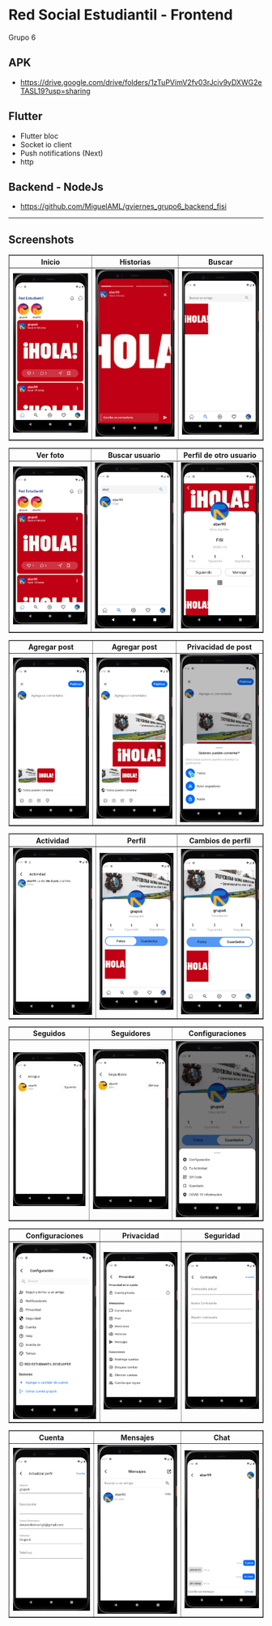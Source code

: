 # Red Social Estudiantil - Frontend

Grupo 6


## APK

- https://drive.google.com/drive/folders/1zTuPVimV2fv03rJciv9yDXWG2eTASL19?usp=sharing

## Flutter

- Flutter bloc
- Socket io client
- Push notifications (Next)
- http

## Backend - NodeJs

- https://github.com/MiguelAML/gviernes_grupo6_backend_fisi

---

## Screenshots

<table border>
    <tr>
        <th style="text-align:center">Inicio</th>
        <th style="text-align:center">Historias</th>
        <th style="text-align:center">Buscar</th>
    </tr>
    <tr>
        <td><img src="./screenshots/home.png" alt="" width="200"></td>
        <td><img src="./screenshots/story.png" alt="" width="200"></td>
        <td><img src="./screenshots/search-home.png" alt="" width="200"></td>
    <tr>
</table>

<table border>
    <tr>
        <th style="text-align:center">Ver foto</th>
        <th style="text-align:center">Buscar usuario</th>
        <th style="text-align:center">Perfil de otro usuario</th>
    </tr>
    <tr>
        <td><img src="./screenshots/home.png" alt="" width="200"></td>
        <td><img src="./screenshots/search-user.png" alt="" width="200"></td>
        <td><img src="./screenshots/account-another-user.png" alt="" width="200"></td>
    <tr>
</table>

<table border>
    <tr>
        <th style="text-align:center">Agregar post</th>
        <th style="text-align:center">Agregar post</th>
        <th style="text-align:center">Privacidad de post</th>
    </tr>
    <tr>
        <td><img src="./screenshots/add-new-post.png" alt="" width="200"></td>
        <td><img src="./screenshots/add-new-post-1.png" alt="" width="200"></td>
        <td><img src="./screenshots/add-new-post-privacy.png" alt="" width="200"></td>
    <tr>
</table>

<table border>
    <tr>
        <th style="text-align:center">Actividad</th>
        <th style="text-align:center">Perfil</th>
        <th style="text-align:center">Cambios de perfil</th>
    </tr>
    <tr>
        <td><img src="./screenshots/activity.png" alt="" width="200"></td>
        <td><img src="./screenshots/my-profile.png" alt="" width="200"></td>
        <td><img src="./screenshots/my-profile-two.png" alt="" width="200"></td>
    <tr>
</table>

<table border>
    <tr>
        <th style="text-align:center">Seguidos</th>
        <th style="text-align:center">Seguidores</th>
        <th style="text-align:center">Configuraciones</th>
    </tr>
    <tr>
        <td><img src="./screenshots/friends.png" alt="" width="200"></td>
        <td><img src="./screenshots/followers.png" alt="" width="200"></td>
        <td><img src="./screenshots/settings-modal.png" alt="" width="200"></td>
    <tr>
</table>

<table border>
    <tr>
        <th style="text-align:center">Configuraciones</th>
        <th style="text-align:center">Privacidad</th>
        <th style="text-align:center">Seguridad</th>
    </tr>
    <tr>
        <td><img src="./screenshots/settings.png" alt="" width="200"></td>
        <td><img src="./screenshots/privacy.png" alt="" width="200"></td>
        <td><img src="./screenshots/security.png" alt="" width="200"></td>
    <tr>
</table>

<table border>
    <tr>
        <th style="text-align:center">Cuenta</th>
        <th style="text-align:center">Mensajes</th>
        <th style="text-align:center">Chat</th>
    </tr>
    <tr>
        <td><img src="./screenshots/account.png" alt="" width="200"></td>
        <td><img src="./screenshots/list-messages.png" alt="" width="200"></td>
        <td><img src="./screenshots/chat.png" alt="" width="200"></td>
    <tr>
</table>
